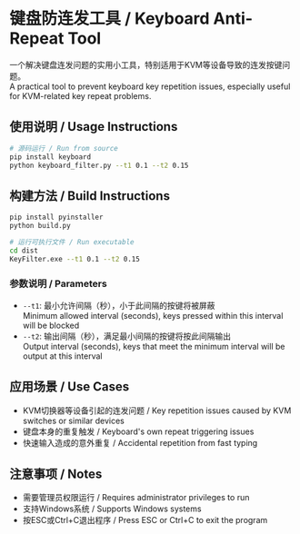 # 键盘防连发工具 / Keyboard Anti-Repeat Tool

一个解决键盘连发问题的实用小工具，特别适用于KVM等设备导致的连发按键问题。  
A practical tool to prevent keyboard key repetition issues, especially useful for KVM-related key repeat problems.

## 使用说明 / Usage Instructions

```bash
# 源码运行 / Run from source
pip install keyboard
python keyboard_filter.py --t1 0.1 --t2 0.15
```

## 构建方法 / Build Instructions

```bash
pip install pyinstaller
python build.py

# 运行可执行文件 / Run executable
cd dist
KeyFilter.exe --t1 0.1 --t2 0.15
```

### 参数说明 / Parameters

- `--t1`: 最小允许间隔（秒），小于此间隔的按键将被屏蔽  
  Minimum allowed interval (seconds), keys pressed within this interval will be blocked
- `--t2`: 输出间隔（秒），满足最小间隔的按键将按此间隔输出  
  Output interval (seconds), keys that meet the minimum interval will be output at this interval

## 应用场景 / Use Cases

- KVM切换器等设备引起的连发问题 / Key repetition issues caused by KVM switches or similar devices
- 键盘本身的重复触发 / Keyboard's own repeat triggering issues
- 快速输入造成的意外重复 / Accidental repetition from fast typing

## 注意事项 / Notes

- 需要管理员权限运行 / Requires administrator privileges to run
- 支持Windows系统 / Supports Windows systems
- 按ESC或Ctrl+C退出程序 / Press ESC or Ctrl+C to exit the program
